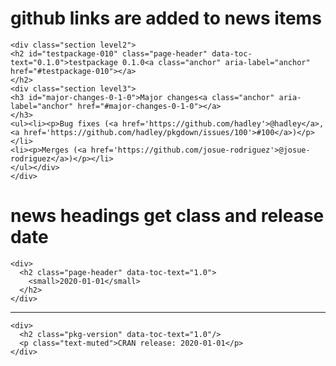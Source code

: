 # github links are added to news items

    <div class="section level2">
    <h2 id="testpackage-010" class="page-header" data-toc-text="0.1.0">testpackage 0.1.0<a class="anchor" aria-label="anchor" href="#testpackage-010"></a>
    </h2>
    <div class="section level3">
    <h3 id="major-changes-0-1-0">Major changes<a class="anchor" aria-label="anchor" href="#major-changes-0-1-0"></a>
    </h3>
    <ul><li><p>Bug fixes (<a href='https://github.com/hadley'>@hadley</a>, <a href='https://github.com/hadley/pkgdown/issues/100'>#100</a>)</p></li>
    <li><p>Merges (<a href='https://github.com/josue-rodriguez'>@josue-rodriguez</a>)</p></li>
    </ul></div>
    </div>

# news headings get class and release date

    <div>
      <h2 class="page-header" data-toc-text="1.0">
        <small>2020-01-01</small>
      </h2>
    </div>

---

    <div>
      <h2 class="pkg-version" data-toc-text="1.0"/>
      <p class="text-muted">CRAN release: 2020-01-01</p>
    </div>

